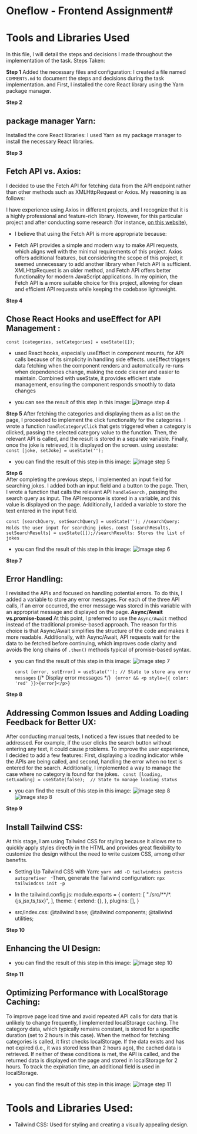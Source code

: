  # Oneflow - Frontend Assignment# 
 # Tools and Libraries Used
  In this file, I will detail the steps and decisions I made throughout the implementation of the task.
Steps Taken:

**Step 1**
Added the necessary files and configuration: I created a file named `COMMENTS.md` to document the steps and decisions during the task implementation. and First, I installed the core React library using the Yarn package manager.

**Step 2**
## package manager Yarn:
Installed the core React libraries: I used Yarn as my package manager to install the necessary React libraries.


**Step 3**
## Fetch API vs. Axios:
I decided to use the Fetch API for fetching data from the API endpoint rather than other methods such as XMLHttpRequest or Axios. My reasoning is as follows:

I have experience using Axios in different projects, and I recognize that it is a highly professional and feature-rich library. However, for this particular project and after conducting some research (for instance, [on this website](https://builtin.com/software-engineering-perspectives/react-api)), 
* I believe that using the Fetch API is more appropriate because:
- Fetch API provides a simple and modern way to make API requests, which aligns well with the minimal requirements of this project.
Axios offers additional features, but considering the scope of this project, it seemed unnecessary to add another library when Fetch API is sufficient.
XMLHttpRequest is an older method, and Fetch API offers better functionality for modern JavaScript applications.
In my opinion, the Fetch API is a more suitable choice for this project, allowing for clean and efficient API requests while keeping the codebase lightweight.


**Step 4**
## Chose React Hooks and useEffect for API Management :
`const [categories, setCategories] = useState([]);`
- used React hooks, especially useEffect in component mounts, for API calls because of its simplicity in handling side effects. useEffect triggers data fetching when the component renders and automatically re-runs when dependencies change, making the code cleaner and easier to maintain. Combined with useState, it provides efficient state management, ensuring the component responds smoothly to data changes
* you can see the result of this step in this image:
![image step 4](/public/steps/1.png)


**Step 5** 
After fetching the categories and displaying them as a list on the page, I proceeded to implement the click functionality for the categories. I wrote a function `handleCategoryClick` that gets triggered when a category is clicked, passing the selected category value to the function. Then, the relevant API is called, and the result is stored in a separate variable. Finally, once the joke is retrieved, it is displayed on the screen.
using usestate:
  `const [joke, setJoke] = useState('');`
* you can find the result of this step in this image:
    ![image step 5](/public/steps/2.png)


**Step 6**  
After completing the previous steps, I implemented an input field for searching jokes. I added both an input field and a button to the page. Then, I wrote a function that calls the relevant API `handleSearch` , passing the search query as input. The API response is stored in a variable, and this value is displayed on the page. Additionally, I added a variable to store the text entered in the input field.  

  `const [searchQuery, setSearchQuery] = useState(''); //searchQuery: Holds the user input for searching jokes.`
  `const [searchResults, setSearchResults] = useState([]);//searchResults: Stores the list of jokes `
* you can find the result of this step in this image:
  ![image step 6](/public/steps/3.png)



**Step 7** 
## Error Handling:  
I revisited the APIs and focused on handling potential errors. To do this, I added a variable to store any error messages. For each of the three API calls, if an error occurred, the error message was stored in this variable with an appropriat message and displayed on the page.
**Async/Await vs.promise-based** 
At this point, I preferred to use the `Async/Await` method instead of the traditional promise-based approach. The reason for this choice is that Async/Await simplifies the structure of the code and makes it more readable. Additionally, with Async/Await, API requests wait for the data to be fetched before continuing, which improves code clarity and avoids the long chains of `.then()` methods typical of promise-based syntax.

* you can find the result of this step in this image:
  ![image step 7](/public/steps/4.png)

  `const [error, setError] = useState(''); // State to store any error messages`
        {/* Display error messages */}
     ` {error && <p style={{ color: 'red' }}>{error}</p>}`



**Step 8**  
## Addressing Common Issues and Adding Loading Feedback for Better UX:
After conducting manual tests, I noticed a few issues that needed to be addressed. For example, if the user clicks the search button without entering any text, it could cause problems. To improve the user experience, I decided to add a few features: First, displaying a loading indicator while the APIs are being called, and second, handling the error when no text is entered for the search. Additionally, I implemented a way to manage the case where no category is found for the jokes.
  ` const [loading, setLoading] = useState(false);  // State to manage loading status`  
* you can find the result of this step in this image:
 ![image step 8](/public/steps/5.png)
![image step 8](/public/steps/6.png)


**Step 9**  
## Install Tailwind CSS:
At this stage, I am using Tailwind CSS for styling because it allows me to quickly apply styles directly in the HTML and provides great flexibility to customize the design without the need to write custom CSS, among other benefits.
  - Setting Up Tailwind CSS with Yarn:
   `yarn add -D tailwindcss postcss autoprefixer ` 
   -Then, generate the Tailwind configuration:
     `npx tailwindcss init -p`

   - In the tailwind.config.js:
module.exports = {
  content: [
    "./src/**/*.{js,jsx,ts,tsx}",
  ],
  theme: {
    extend: {},
  },
  plugins: [],
}
- src/index.css:
@tailwind base;
@tailwind components;
@tailwind utilities;

**Step 10**
## Enhancing the UI Design:
* you can find the result of this step in this image:
 ![image step 10](/public/steps/7.png)
 
**Step 11**
## Optimizing Performance with LocalStorage Caching:
To improve page load time and avoid repeated API calls for data that is unlikely to change frequently, I implemented localStorage caching. The category data, which typically remains constant, is stored for a specific duration (set to 2 hours in this case). When the method for fetching categories is called, it first checks localStorage. If the data exists and has not expired (i.e., it was stored less than 2 hours ago), the cached data is retrieved. If neither of these conditions is met, the API is called, and the returned data is displayed on the page and stored in localStorage for 2 hours. To track the expiration time, an additional field is used in localStorage.
* you can find the result of this step in this image:
 ![image step 11](/public/steps/8.png)
  










# Tools and Libraries Used:
 * Tailwind CSS: Used for styling and creating a visually appealing design.
